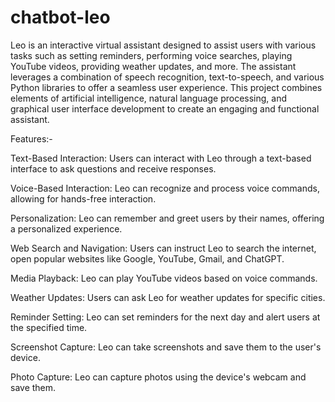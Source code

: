 # chatbot-leo
Leo is an interactive virtual assistant designed to assist users with various tasks such as setting reminders, performing voice searches, playing YouTube videos, providing weather updates, and more. The assistant leverages a combination of speech recognition, text-to-speech, and various Python libraries to offer a seamless user experience. This project combines elements of artificial intelligence, natural language processing, and graphical user interface development to create an engaging and functional assistant.


Features:-

Text-Based Interaction: Users can interact with Leo through a text-based interface to ask questions and receive responses.

Voice-Based Interaction: Leo can recognize and process voice commands, allowing for hands-free interaction.

Personalization: Leo can remember and greet users by their names, offering a personalized experience.

Web Search and Navigation: Users can instruct Leo to search the internet, open popular websites like Google, YouTube, Gmail, and ChatGPT.

Media Playback: Leo can play YouTube videos based on voice commands.

Weather Updates: Users can ask Leo for weather updates for specific cities.

Reminder Setting: Leo can set reminders for the next day and alert users at the specified time.

Screenshot Capture: Leo can take screenshots and save them to the user's device.

Photo Capture: Leo can capture photos using the device's webcam and save them.
